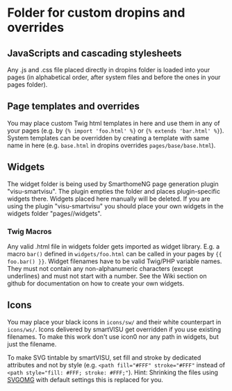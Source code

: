 # Folder for custom dropins and overrides

## JavaScripts and cascading stylesheets
Any .js and .css file placed directly in dropins folder is loaded into your pages (in alphabetical order, after system files and before the ones in your pages folder).

## Page templates and overrides
You may place custom Twig html templates in here and use them in any of your pages (e.g. by `{% import 'foo.html' %}` or `{% extends 'bar.html' %}`).
System templates can be overridden by creating a template with same name in here (e.g. `base.html` in dropins overrides `pages/base/base.html`).

## Widgets
The widget folder is being used by SmarthomeNG page generation plugin "visu-smartvisu". The plugin empties the folder and places plugin-specific widgets there. Widgets placed here manually will be deleted. If you are using the plugin "visu-smartvisu" you should place your own widgets in the widgets folder "pages/<yourPage>/widgets".

### Twig Macros
Any valid .html file in widgets folder gets imported as widget library. E.g. a macro `bar()` defined in `widgets/foo.html` can be called in your pages by `{{ foo.bar() }}`.
Widget filenames have to be valid Twig/PHP variable names. They must not contain any non-alphanumeric characters (except underlines) and must not start with a number.
See the Wiki section on github for documentation on how to create your own widgets.

## Icons
You may place your black icons in `icons/sw/` and their white counterpart in `icons/ws/`.
Icons delivered by smartVISU get overridden if you use existing filenames. To make this work don't use icon0 nor any path in widgets, but just the filename.

To make SVG tintable by smartVISU, set fill and stroke by dedicated attributes and not by style (e.g. `<path fill="#FFF" stroke="#FFF"` instead of `<path style="fill: #FFF; stroke: #FFF;"`).
Hint: Shrinking the files using [SVGOMG](https://jakearchibald.github.io/svgomg/) with default settings this is replaced for you.
